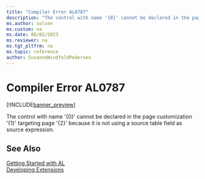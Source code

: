 ```yaml
---
title: "Compiler Error AL0787"
description: "The control with name '{0}' cannot be declared in the page customization '{1}' targeting page '{2}' because it is not using a source table field as source expression."
ms.author: solsen
ms.custom: na
ms.date: 08/02/2023
ms.reviewer: na
ms.tgt_pltfrm: na
ms.topic: reference
author: SusanneWindfeldPedersen
---
```

[//]: # (START>DO_NOT_EDIT)
[//]: # (IMPORTANT:Do not edit any of the content between here and the END>DO_NOT_EDIT.)
[//]: # (Any modifications should be made in the .xml files in the ModernDev repo.)
# Compiler Error AL0787

[!INCLUDE[banner_preview](../includes/banner_preview.md)]

The control with name '{0}' cannot be declared in the page customization '{1}' targeting page '{2}' because it is not using a source table field as source expression.


[//]: # (IMPORTANT: END>DO_NOT_EDIT)
## See Also  
[Getting Started with AL](../devenv-get-started.md)  
[Developing Extensions](../devenv-dev-overview.md)  